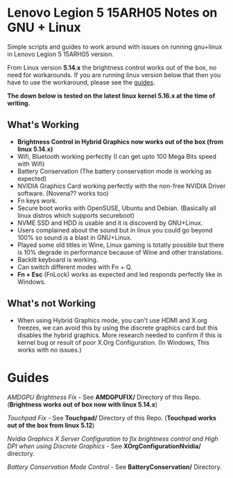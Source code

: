# Lenovo Legion 5 15ARH05 Notes on GNU + Linux

Simple scripts and guides to work around with issues on running gnu+linux in Lenovo Legion 5 15ARH05 version.

From Linux version **5.14.x** the brightness control works out of the box, no need for workarounds. If you are 
running linux version below that then you have to use the workaround, please see the [guides](#guides).

**The down below is tested on the latest linux kernel 5.16.x at the time of writing.**

## What's Working

 * **Brightness Control in Hybrid Graphics now works out of the box (from linux 5.14.x)**
 * Wifi, Bluetooth working perfectly (I can get upto 100 Mega Bits speed with Wifi)
 * Battery Conservation (The battery conservation mode is working as expected)
 * NVIDIA Graphics Card working perfectly with the non-free NVIDIA Driver software. (Novena?? works too)
 * Fn keys work.
 * Secure boot works with OpenSUSE, Ubuntu and Debian. (Basically all linux distros which supports secureboot)
 * NVME SSD and HDD is usable and it is discoverd by GNU+Linux.
 * Users complained about the sound but in linux you could go beyond 100% so sound is a blast in GNU+Linux.
 * Played some old titles in Wine, Linux gaming is totatly possible but there is 10% degrade in performance because of Wine and other translations.
 * Backlit keyboard is working.
 * Can switch different modes with Fn + Q.
 * **Fn + Esc** (FnLock) works as expected and led responds perfectly like in Windows.

## What's not Working

 * When using Hybrid Graphics mode, you can't use HDMI and X.org freezes, we can avoid this by using the discrete
   graphics card but this disables the hybrid graphics. More research needed to confirm if this is kernel bug
   or result of poor X.Org Configuration. (In Windows, This works with no issues.)



# Guides

 *AMDGPU Brightness Fix* - See **AMDGPUFIX/** Directory of this Repo. (**Brightness works out of box now with linux 5.14.x**)

 *Touchpad Fix* - See **Touchpad/** Directory of this Repo. (**Touchpad works out of the box from linux 5.12**)

 *Nvidia Graphics X Server Configuration to fix brightness control and High DPI when using Discrete Graphics* - See **XOrgConfigurationNvidia/** directory.

 *Battery Conservation Mode Control* - See **BatteryConservation/** Directory.
